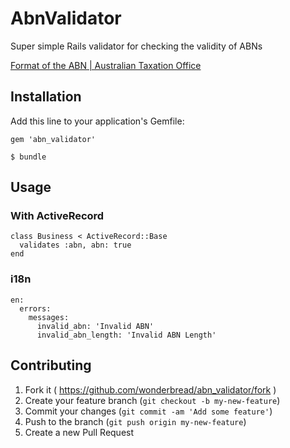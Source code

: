 AbnValidator
============

Super simple Rails validator for checking the validity of ABNs

[Format of the ABN | Australian Taxation Office](https://www.ato.gov.au/Business/Australian-business-number/In-detail/Introduction/Format-of-the-ABN/)

Installation
------------

Add this line to your application's Gemfile:

```
gem 'abn_validator'
```

```
$ bundle
```

Usage
-----

### With ActiveRecord

```
class Business < ActiveRecord::Base
  validates :abn, abn: true
end
```

### i18n

```
en:
  errors:
    messages:
      invalid_abn: 'Invalid ABN'
      invalid_abn_length: 'Invalid ABN Length'
```

Contributing
------------

1. Fork it ( https://github.com/wonderbread/abn_validator/fork )
2. Create your feature branch (`git checkout -b my-new-feature`)
3. Commit your changes (`git commit -am 'Add some feature'`)
4. Push to the branch (`git push origin my-new-feature`)
5. Create a new Pull Request

